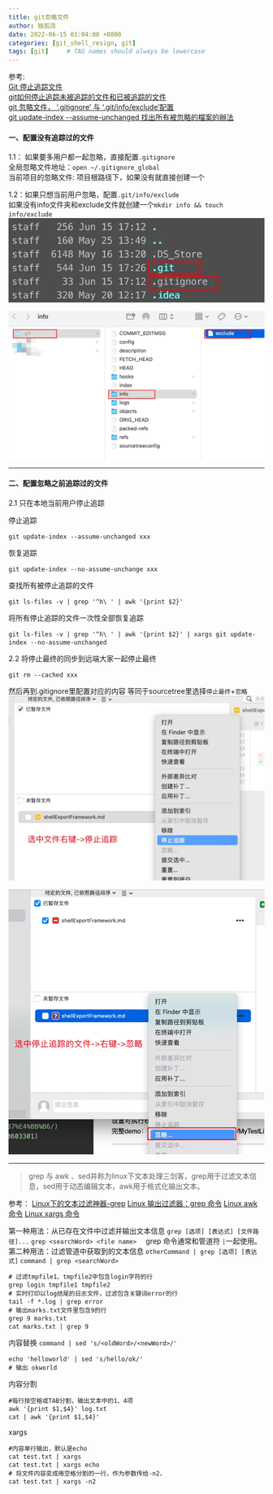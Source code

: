 ```yaml
---
title: git忽略文件
author: 独孤流
date: 2022-06-15 01:04:00 +0800
categories: [git_shell_resign, git]
tags: [git]     # TAG names should always be lowercase
---
```


参考:    
[Git 停止追踪文件](https://www.liuin.cn/2017/11/16/Git-%E5%81%9C%E6%AD%A2%E8%BF%BD%E8%B8%AA%E6%96%87%E4%BB%B6/)    
[git如何停止追踪未被追踪的文件和已被追踪的文件](https://blog.csdn.net/yingleiming/article/details/105691201)     
[git 忽略文件， ‘.gitignore’ 与 ‘.git/info/exclude’配置](https://blog.csdn.net/u014259503/article/details/82775651)    
[git update-index --assume-unchanged 找出所有被忽略的檔案的辦法](https://www.796t.com/content/1547098683.html)       

#### 一、配置没有追踪过的文件
1.1： 如果要多用户都一起忽略，直接配置`.gitignore`   
全局忽略文件地址：`open ~/.gitignore_global`    
当前项目的忽略文件: 项目根路径下，如果没有就直接创建一个

1.2：如果只想当前用户忽略，配置`.git/info/exclude`    
如果没有info文件夹和exclude文件就创建一个`mkdir info && touch info/exclude`    
![.gitignore+.git](/assets/img/git/git-06-01.webp)

![.git/info/exclude](/assets/img/git/git-06-02.webp)

----

#### 二、配置忽略之前追踪过的文件
2.1 只在本地当前用户停止追踪

停止追踪
```
git update-index --assume-unchanged xxx
```

恢复追踪
```
git update-index --no-assume-unchange xxx
```

查找所有被停止追踪的文件
```
git ls-files -v | grep '^h\ ' | awk '{print $2}'
```
将所有停止追踪的文件一次性全部恢复追踪
```
git ls-files -v | grep '^h\ ' | awk '{print $2}' | xargs git update-index --no-assume-unchanged
```

2.2 将停止最终的同步到远端大家一起停止最终
```
git rm --cached xxx
```

然后再到.gitignore里配置对应的内容
等同于sourcetree里选择`停止最终`+`忽略`
![停止追踪](/assets/img/git/git-06-03.webp)

![忽略](/assets/img/git/git-06-04.webp)

-----
> grep 与 awk 、sed并称为linux下文本处理三剑客，grep用于过滤文本信息，sed用于动态编辑文本，awk用于格式化输出文本。

参考：
[Linux下的文本过滤神器-grep](https://juejin.cn/post/6844904126183112717)
[Linux 输出过滤器：grep 命令](https://learnku.com/server/wikis/36593)
[Linux awk 命令](https://www.runoob.com/linux/linux-comm-awk.html)
[Linux xargs 命令](https://www.runoob.com/linux/linux-comm-xargs.html)

第一种用法：从已存在文件中过滤并输出文本信息
`grep [选项] [表达式] [文件路径]...`
`grep <searchWord> <file name>  `
grep 命令通常和管道符 `|`一起使用。
第二种用法：过滤管道中获取到的文本信息
`otherCommand | grep [选项] [表达式]`
`command | grep <searchWord>  `

```
# 过滤tmpfile1、tmpfile2中包含login字符的行
grep login tmpfile1 tmpfile2
# 实时打印以log结尾的日志文件，过滤包含关键词error的行
tail -f *.log | grep error
# 输出marks.txt文件里包含9的行
grep 9 marks.txt 
cat marks.txt | grep 9 
```
内容替换
`command | sed 's/<oldWord>/<newWord>/'  `
```
echo 'helloworld' | sed 's/hello/ok/'
# 输出 okworld
```
内容分割
```
#每行按空格或TAB分割，输出文本中的1、4项
awk '{print $1,$4}' log.txt
cat | awk '{print $1,$4}' 
```
xargs
```
#内容单行输出，默认是echo
cat test.txt | xargs
cat test.txt | xargs echo
# 将文件内容变成用空格分割的一行，作为参数传给-n2，
cat test.txt | xargs -n2
```